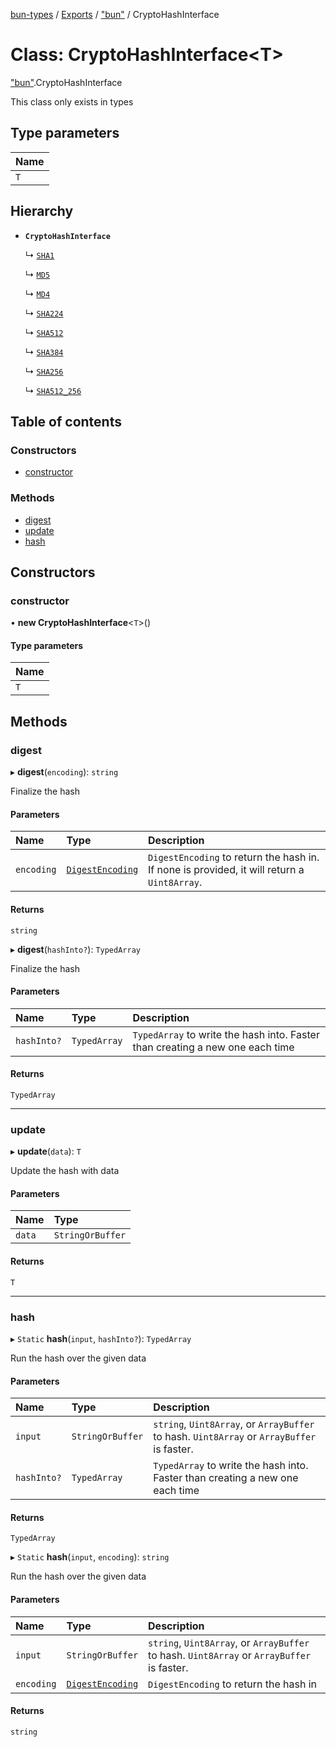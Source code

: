 [bun-types](https://github.com/oven-sh/bun-types/blob/master/api-docs/README.md) / [Exports](https://github.com/oven-sh/bun-types/blob/master/api-docs/modules.md) / ["bun"](https://github.com/oven-sh/bun-types/blob/master/api-docs/modules/bun_.md) / CryptoHashInterface

# Class: CryptoHashInterface<T\>

["bun"](https://github.com/oven-sh/bun-types/blob/master/api-docs/modules/bun_.md).CryptoHashInterface

This class only exists in types

## Type parameters

| Name |
| :------ |
| `T` |

## Hierarchy

- **`CryptoHashInterface`**

  ↳ [`SHA1`](https://github.com/oven-sh/bun-types/blob/master/api-docs/classes/bun_.SHA1.md)

  ↳ [`MD5`](https://github.com/oven-sh/bun-types/blob/master/api-docs/classes/bun_.MD5.md)

  ↳ [`MD4`](https://github.com/oven-sh/bun-types/blob/master/api-docs/classes/bun_.MD4.md)

  ↳ [`SHA224`](https://github.com/oven-sh/bun-types/blob/master/api-docs/classes/bun_.SHA224.md)

  ↳ [`SHA512`](https://github.com/oven-sh/bun-types/blob/master/api-docs/classes/bun_.SHA512.md)

  ↳ [`SHA384`](https://github.com/oven-sh/bun-types/blob/master/api-docs/classes/bun_.SHA384.md)

  ↳ [`SHA256`](https://github.com/oven-sh/bun-types/blob/master/api-docs/classes/bun_.SHA256.md)

  ↳ [`SHA512_256`](https://github.com/oven-sh/bun-types/blob/master/api-docs/classes/bun_.SHA512_256.md)

## Table of contents

### Constructors

- [constructor](https://github.com/oven-sh/bun-types/blob/master/api-docs/classes/bun_.CryptoHashInterface.md#constructor)

### Methods

- [digest](https://github.com/oven-sh/bun-types/blob/master/api-docs/classes/bun_.CryptoHashInterface.md#digest)
- [update](https://github.com/oven-sh/bun-types/blob/master/api-docs/classes/bun_.CryptoHashInterface.md#update)
- [hash](https://github.com/oven-sh/bun-types/blob/master/api-docs/classes/bun_.CryptoHashInterface.md#hash)

## Constructors

### constructor

• **new CryptoHashInterface**<`T`\>()

#### Type parameters

| Name |
| :------ |
| `T` |

## Methods

### digest

▸ **digest**(`encoding`): `string`

Finalize the hash

#### Parameters

| Name | Type | Description |
| :------ | :------ | :------ |
| `encoding` | [`DigestEncoding`](https://github.com/oven-sh/bun-types/blob/master/api-docs/modules/bun_.md#digestencoding) | `DigestEncoding` to return the hash in. If none is provided, it will return a `Uint8Array`. |

#### Returns

`string`

▸ **digest**(`hashInto?`): `TypedArray`

Finalize the hash

#### Parameters

| Name | Type | Description |
| :------ | :------ | :------ |
| `hashInto?` | `TypedArray` | `TypedArray` to write the hash into. Faster than creating a new one each time |

#### Returns

`TypedArray`

___

### update

▸ **update**(`data`): `T`

Update the hash with data

#### Parameters

| Name | Type |
| :------ | :------ |
| `data` | `StringOrBuffer` |

#### Returns

`T`

___

### hash

▸ `Static` **hash**(`input`, `hashInto?`): `TypedArray`

Run the hash over the given data

#### Parameters

| Name | Type | Description |
| :------ | :------ | :------ |
| `input` | `StringOrBuffer` | `string`, `Uint8Array`, or `ArrayBuffer` to hash. `Uint8Array` or `ArrayBuffer` is faster. |
| `hashInto?` | `TypedArray` | `TypedArray` to write the hash into. Faster than creating a new one each time |

#### Returns

`TypedArray`

▸ `Static` **hash**(`input`, `encoding`): `string`

Run the hash over the given data

#### Parameters

| Name | Type | Description |
| :------ | :------ | :------ |
| `input` | `StringOrBuffer` | `string`, `Uint8Array`, or `ArrayBuffer` to hash. `Uint8Array` or `ArrayBuffer` is faster. |
| `encoding` | [`DigestEncoding`](https://github.com/oven-sh/bun-types/blob/master/api-docs/modules/bun_.md#digestencoding) | `DigestEncoding` to return the hash in |

#### Returns

`string`
